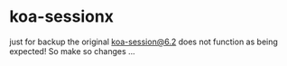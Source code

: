# koa-sessionx
just for backup
the original koa-session@6.2 does not function as being expected! So make so changes ...


